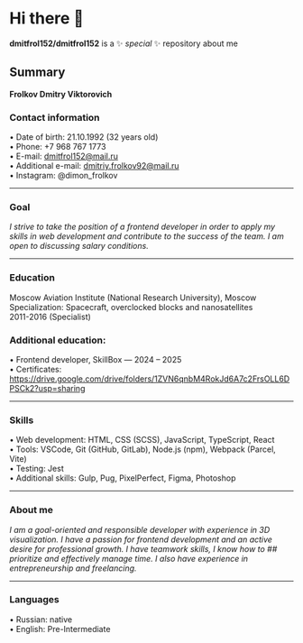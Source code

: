 # Hi there 👋
**dmitfrol152/dmitfrol152** is a ✨ _special_ ✨ repository about me

## Summary
**Frolkov Dmitry Viktorovich**

### Contact information
• Date of birth: 21.10.1992 (32 years old)  
• Phone: +7 968 ​​767 1773  
• E-mail: dmitfrol152@mail.ru  
• Additional e-mail: dmitriy.frolkov92@mail.ru  
• Instagram: @dimon_frolkov  
________________________________________

### Goal
_I strive to take the position of a frontend developer in order to apply my skills in web development and contribute to the success of the team. I am open to discussing salary conditions._
________________________________________

### Education
Moscow Aviation Institute (National Research University), Moscow  
Specialization: Spacecraft, overclocked blocks and nanosatellites  
2011-2016 (Specialist)  

### Additional education:
• Frontend developer, SkillBox — 2024 – 2025  
• Certificates: https://drive.google.com/drive/folders/1ZVN6qnbM4RokJd6A7c2FrsOLL6DPSCk2?usp=sharing  
________________________________________

### Skills
• Web development: HTML, CSS (SCSS), JavaScript, TypeScript, React  
• Tools: VSCode, Git (GitHub, GitLab), Node.js (npm), Webpack (Parcel, Vite)  
• Testing: Jest  
• Additional skills: Gulp, Pug, PixelPerfect, Figma, Photoshop  
________________________________________

### About me
_I am a goal-oriented and responsible developer with experience in 3D visualization. I have a passion for frontend development and an active desire for professional growth. I have teamwork skills, I know how to ## prioritize and effectively manage time. I also have experience in entrepreneurship and freelancing._
________________________________________

### Languages
• Russian: native  
• English: Pre-Intermediate  
